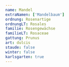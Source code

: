 ```yaml
---
name: Mandel
extraNamen: ['Mandelbaum']
ordnung: Rosenartige
ordnungLT: Rosales
familie: Rosengewächse
familieLT: Rosaceae
gattung: Prunus
art: dulcis
staude: false
winter: false
karlsgarten: true
---
```

